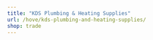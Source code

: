```yaml
---
title: "KDS Plumbing & Heating Supplies"
url: /hove/kds-plumbing-and-heating-supplies/
shop: trade
---
```

